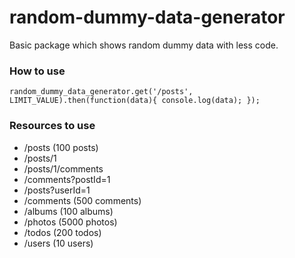 # random-dummy-data-generator

Basic package which shows random dummy data with less code.

### How to use

`random_dummy_data_generator.get('/posts', LIMIT_VALUE).then(function(data){
   console.log(data);
});`

### Resources to use

* /posts	(100 posts)
* /posts/1
* /posts/1/comments
* /comments?postId=1
* /posts?userId=1
* /comments	(500 comments)
* /albums	(100 albums)
* /photos	(5000 photos)
* /todos    (200 todos)
* /users	(10 users)



